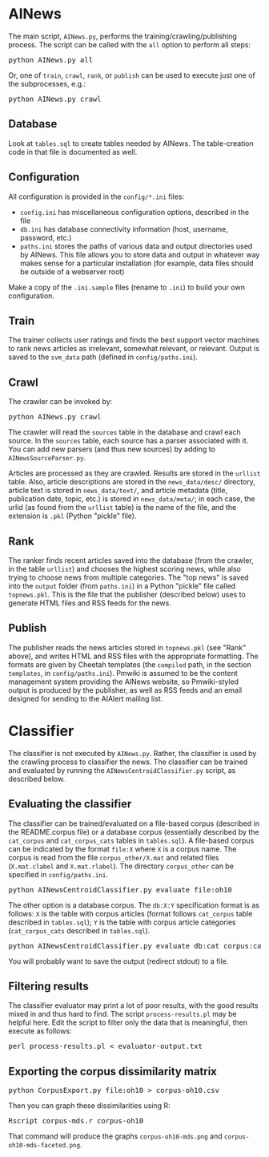 # AINews

The main script, `AINews.py`, performs the training/crawling/publishing
process. The script can be called with the `all` option to perform all steps:

<pre>
python AINews.py all
</pre>

Or, one of `train`, `crawl`, `rank`, or `publish` can be used to
execute just one of the subprocesses, e.g.:

<pre>
python AINews.py crawl
</pre>

## Database

Look at `tables.sql` to create tables needed by AINews. The table-creation
code in that file is documented as well.

## Configuration

All configuration is provided in the `config/*.ini` files:

  - `config.ini` has miscellaneous configuration options, described in the file
  - `db.ini` has database connectivity information (host, username, password,
    etc.)
  - `paths.ini` stores the paths of various data and output directories used by
    AINews. This file allows you to store data and output in whatever way makes
    sense for a particular installation (for example, data files should be outside
    of a webserver root)

Make a copy of the `.ini.sample` files (rename to `.ini`) to build your own
configuration.

## Train

The trainer collects user ratings and finds the best support vector machines to
rank news articles as irrelevant, somewhat relevant, or relevant. Output is
saved to the `svm_data` path (defined in `config/paths.ini`).

## Crawl

The crawler can be invoked by:

<pre>
python AINews.py crawl
</pre>

The crawler will read the `sources` table in the database and crawl
each source. In the `sources` table, each source has a parser associated with
it. You can add new parsers (and thus new sources) by adding to
`AINewsSourceParser.py`.

Articles are processed as they are crawled. Results are stored in the `urllist`
table. Also, article descriptions are stored in the `news_data/desc/`
directory, article text is stored in `news_data/text/`, and article metadata
(title, publication date, topic, etc.) is stored in `news_data/meta/`; in each
case, the urlid (as found from the `urllist` table) is the name of the file,
and the extension is `.pkl` (Python "pickle" file).

## Rank

The ranker finds recent articles saved into the database (from the crawler, in
the table `urllist`) and chooses the highest scoring news, while also trying to
choose news from multiple categories. The "top news" is saved into the `output`
folder (from `paths.ini`) in a Python "pickle" file called `topnews.pkl`.  This
is the file that the publisher (described below) uses to generate HTML files
and RSS feeds for the news.

## Publish

The publisher reads the news articles stored in `topnews.pkl` (see "Rank"
above), and writes HTML and RSS files with the appropriate formatting. The
formats are given by Cheetah templates (the `compiled` path, in the section
`templates`, in `config/paths.ini`). Pmwiki is assumed to be the content
management system providing the AINews website, so Pmwiki-styled output is
produced by the publisher, as well as RSS feeds and an email designed for
sending to the AIAlert mailing list.

# Classifier

The classifier is not executed by `AINews.py`. Rather, the classifier is used
by the crawling process to classifier the news. The classifier can be trained
and evaluated by running the `AINewsCentroidClassifier.py` script, as described
below.

## Evaluating the classifier

The classifier can be trained/evaluated on a file-based corpus (described in
the README.corpus file) or a database corpus (essentially described by the
`cat_corpus` and `cat_corpus_cats` tables in `tables.sql`). A file-based
corpus can be indicated by the format `file:X` where `X` is a corpus name. The
corpus is read from the file `corpus_other/X.mat` and related files
(`X.mat.clabel` and `X.mat.rlabel`). The directory `corpus_other` can be
specified in `config/paths.ini`.

<pre>
python AINewsCentroidClassifier.py evaluate file:oh10
</pre>

The other option is a database corpus. The `db:X:Y` specification format is as
follows: `X` is the table with corpus articles (format follows `cat_corpus`
table described in `tables.sql`); `Y` is the table with corpus article
categories (`cat_corpus_cats` described in `tables.sql`).

<pre>
python AINewsCentroidClassifier.py evaluate db:cat_corpus:cat_corpus_cats
</pre>

You will probably want to save the output (redirect stdout) to a file.

## Filtering results

The classifier evaluator may print a lot of poor results, with the good results
mixed in and thus hard to find. The script `process-results.pl` may be helpful
here. Edit the script to filter only the data that is meaningful, then execute
as follows:

<pre>
perl process-results.pl &lt; evaluator-output.txt
</pre>


## Exporting the corpus dissimilarity matrix

<pre>
python CorpusExport.py file:oh10 > corpus-oh10.csv
</pre>


Then you can graph these dissimilarities using R:

<pre>
Rscript corpus-mds.r corpus-oh10
</pre>

That command will produce the graphs `corpus-oh10-mds.png` and
`corpus-oh10-mds-faceted.png`.


